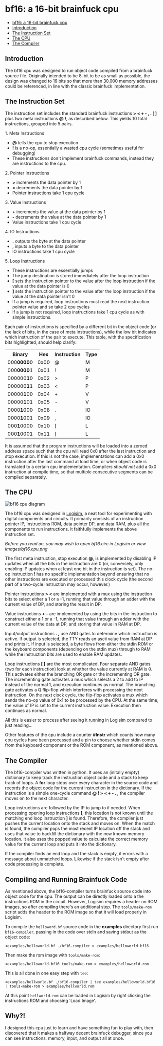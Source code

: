 # bf16: a 16-bit brainfuck cpu

* <a href="#bf16-a-16-bit-brainfuck-cpu">bf16: a 16-bit brainfuck cpu</a>
* <a href="#introduction">Introduction</a>
* <a href="#the-instruction-set">The Instruction Set</a>
* <a href="#the-cpu">The CPU</a>
* <a href="#the-compiler">The Compiler</a>

## Introduction

The bf16 cpu was designed to run object code compiled from a brainfuck source file. Originally intended
to be 8-bit to be as small as possible, the design was changed to 16 bits so that more than 30,000 memory
addresses could be referenced, in line with the classic brainfuck implementation. 

## The Instruction Set

The instruction set includes the standard brainfuck instructions **> < + - , . [ ]** plus two meta
instructions **@ !**, as described below. This yields 10 total instructions, grouped into 5 pairs.

1\. Meta Instructions

* **@** tells the cpu to stop execution
* **!** is a no-op, essentially a wasted cpu cycle (sometimes useful for debugging)
* These instructions don't implement brainfuck commands, instead they are instructions to the cpu.

2\. Pointer Instructions

* **>** increments the data pointer by 1
* **<** decrements the data pointer by 1
* Pointer instructions take 1 cpu cycle

3\. Value Instructions

* **+** increments the value at the data pointer by 1
* **-** decrements the value at the data pointer by 1
* Value instructions take 1 cpu cycle

4\. IO Instructions

* **.** outputs the byte at the data pointer
* **,** inputs a byte to the data pointer
* IO instructions take 1 cpu cycle

5\. Loop Instructions

* These instructions are essentially jumps
* The jump destination is stored immediately after the loop instruction
* **[** sets the instruction pointer to the value after the loop instruction if the value at the data pointer is 0
* **]** sets the instruction pointer to the value after the loop instruction if the value at the data pointer isn't 0
* If a jump is required, loop instructions must read the next instruction pointer value and so take 2 cpu cycles
* If a jump is not required, loop instructions take 1 cpu cycle as with simple instructions.

Each pair of instructions is specified by a different bit in the object code (or the lack of bits, in the case
of meta instructions), while the low bit indicates which instruction of the pair to execute. This table, with
the specification bits highlighted, should help clarify:

<table>
  <tr>
    <th>Binary</th><th>Hex</th><th>Instruction</th><th>Type</th>
  </tr>
  <tr>
    <td>000<b>0000</b>0</td><td>0x00</td><td>@</td><td>M</td>
  </tr>
  <tr>
    <td>000<b>0000</b>1</td><td>0x01</td><td>!</td><td>M</td>
  </tr>
  <tr>
    <td>000000<b>1</b>0</td><td>0x02</td><td>&gt;</td><td>P</td>
  </tr>
  <tr>
    <td>000000<b>1</b>1</td><td>0x03</td><td>&lt;</td><td>P</td>
  </tr>
  <tr>
    <td>00000<b>1</b>00</td><td>0x04</td><td>+</td><td>V</td>
  </tr>
  <tr>
    <td>00000<b>1</b>01</td><td>0x05</td><td>-</td><td>V</td>
  </tr>
  <tr>
    <td>0000<b>1</b>000</td><td>0x08</td><td>.</td><td>IO</td>
  </tr>
  <tr>
    <td>0000<b>1</b>001</td><td>0x09</td><td>,</td><td>IO</td>
  </tr>
  <tr>
    <td>000<b>1</b>0000</td><td>0x10</td><td>[</td><td>L</td>
  </tr>
  <tr>
    <td>000<b>1</b>0001</td><td>0x11</td><td>]</td><td>L</td>
  </tr>
</table>

It is assumed that the program instructions will be loaded into a zeroed address space such that the cpu will
read 0x0 after the last instruction and stop execution. If this is not the case, implementations can add a 0x0
instruction after the last command at load time, or when object code is translated to a certain cpu implementation.
Compilers *should not* add a 0x0 instruction at compile time, so that multiple consecutive segments can be compiled
separately.

## The CPU

![bf16 cpu diagram](https://raw.github.com/briandef/bf16/master/images/bf16.cpu.png "images/bf16.cpu.png")

The bf16 cpu was designed in <a href="http://ozark.hendrix.edu/~burch/logisim/">Logisim</a>, a neat tool
for experimenting with digital components and circuits. It primarily consists of an instruction pointer IP,
instructions ROM, data pointer DP, and data RAM, plus all the components to run instructions. It faithfully
implements the above instruction set.

*Before you read on, you may wish to open bf16.circ in Logisim or view images/bf16.cpu.png*

The first meta instruction, stop execution **@**, is implemented by disabling IP updates when all the bits in
the instruction are 0 (or, conversely, only enabling IP updates when at least one bit in the instruction is set).
The no-op instruction **!** has no specific implementation beyond ensuring that no other instructions are
executed or processed this clock cycle (the second part of a two-cycle instruction may occur, however.)

Pointer instructions **> <** are implemented with a mux using the instruction bits to select either a 1 or a -1,
running that value through an adder with the current value of DP, and storing the result in DP.

Value instructions **+ -** are implemented by using the bits in the instruction to construct either a 1 or a -1,
running that value through an adder with the current value of the data at DP, and storing that value in RAM at DP.

Input/output instructions **. ,** use AND gates to determine which instruction is active. If output is selected,
the TTY reads an ascii value from RAM at DP and prints it. If input is selected, a byte flows from either the
stdin ROM or the keyboard components (depending on the stdin mux) through to RAM while the instruction bits are
used to enable RAM updates.

Loop instructions **[ ]** are the most complicated. Four separate AND gates (two for each instruction) look at
whether the value currently at RAM is 0. This activates either the branching OR gate or the incrementing OR gate.
The incrementing gate activates a mux which selects a 2 to add to IP instead of the normal 1, and execution
continues as normal. The branching gate activates a Q flip-flop which interferes with processing the next
instruction. On the next clock cycle, the flip-flop activates a mux which sends the no-op value of 0x1 to be
processed by the CPU. At the same time, the value of IP is set to the current instruction value. Execution
then continues as normal.

All this is easier to process after seeing it running in Logisim compared to just reading...

Other features of the cpu include a counter **#Instr** which counts how many cpu cycles have been processed
and a pin to choose whether stdin comes from the keyboard component or the ROM component, as mentioned above.

## The Compiler

The bf16-compiler was written in python. It uses an (initally empty) dictionary to keep track the instruction
object code and a stack to keep track of loops. A **for** loop steps over every character in the source code and
records the object code for the current instruction in the dictionary. If the instruction is a simple one-cycle
command **@ ! > < + - . ,** the compiler moves on to the next character.

Loop instructions are followed by the IP to jump to if needed. When processing opening loop instructions  **[**,
this location is not known until the matching end loop instruction **]** is found. Therefore, the compiler just
pushes the current location onto the stack and moves on. When the match is found, the compiler pops the most
recent IP location off the stack and uses that value to backfill the dictionary with the now known memory location.
It also uses the popped value to calculate the correct memory value for the current loop and puts it into
the dictionary.

If the compiler finds an end loop and the stack is empty, it errors with a message about unmatched loops.
Likewise if the stack isn't empty after code processing is complete.

## Compiling and Running Brainfuck Code

As mentioned above, the bf16-compiler turns brainfuck source code into object code for the cpu. The output can
be directly loaded onto a the instructions ROM in the circuit. However, Logisim requires a header on ROM images,
so after compiling there's an additional step. The `tools/make-rom` script adds the header to the ROM image so
that it will load properly in Logisim.

To compile the `helloword.bf` source code in the **examples** directory first run `bf16-compiler`, passing in
the code over stdin and saving stdout as the object code:

`<examples/helloworld.bf ./bf16-compiler > examples/helloworld.bf16`

Then make the rom image with `tools/make-rom`:

`<examples/helloworld.bf16 tools/make-rom > examples/helloworld.rom`

This is all done in one easy step with `tee`:

`<examples/hellworld.bf ./bf16-compiler | tee examples/helloworld.bf16 | tools-make-rom > examples/hellworld.rom`

At this point `hellworld.rom` can be loaded in Logisim by right clicking the instructions ROM and choosing
'Load Image'.

## Why?!

I designed this cpu just to learn and have something fun to play with, then discovered that it makes a halfway
decent brainfuck debugger, since you can see instructions, memory, input, and output all at once. 
